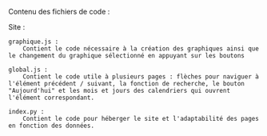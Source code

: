Contenu des fichiers de code :

Site :

	graphique.js :
    	Contient le code nécessaire à la création des graphiques ainsi que le changement du graphique sélectionné en appuyant sur les boutons

	global.js :
    	Contient le code utile à plusieurs pages : flèches pour naviguer à l'élément précédent / suivant, la fonction de recherche, le bouton "Aujourd'hui" et les mois et jours des calendriers qui ouvrent l'élément correspondant.

	index.py :
		Contient le code pour héberger le site et l'adaptabilité des pages en fonction des données.
